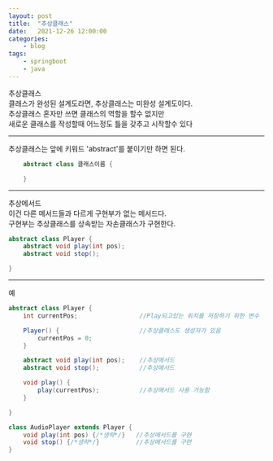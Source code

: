 ```yaml
---
layout: post
title:	"추상클래스"
date:	2021-12-26 12:00:00
categories:
    - blog
tags:
    - springboot
    - java
---
```


추상클래스   
클래스가 완성된 설계도라면, 추상클래스는 미완성 설계도이다.   
추상클래스 혼자만 쓰면 클래스의 역할을 할수 없지만   
새로운 클래스를 작성할때 어느정도 틀을 갖추고 시작할수 있다   
***
추상클래스는 앞에 키워드 'abstract'를 붙이기만 하면 된다. 
```java
    abstract class 클래스이름 {

    }
```
***
추상메서드   
이건 다른 메서드들과 다르게 구현부가 없는 메서드다.   
구현부는 추상클래스를 상속받는 자손클래스가 구현한다.   
```java
abstract class Player {
    abstract void play(int pos);
    abstract void stop();

}
```
***
예
```java
abstract class Player {
    int currentPos;                 //Play되고있는 위치를 저장하기 위한 변수

    Player() {                      //추상클래스도 생성자가 있음
        currentPos = 0;             
    }

    abstract void play(int pos);    //추상메서드
    abstract void stop();           //추상메서드

    void play() {
        play(currentPos);           //추상메서드 사용 가능함
    }

}

class AudioPlayer extends Player {
    void play(int pos) {/*생략*/}   //추상메서드를 구현
    void stop() {/*생략*/}          //추상메서드를 구련
}
```